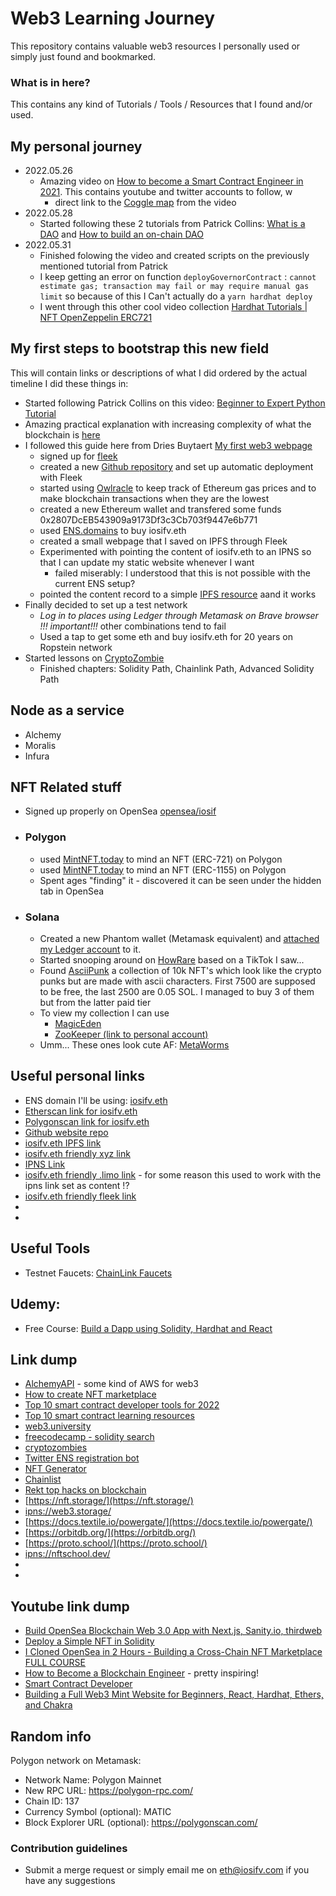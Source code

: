 # Web3 Learning Journey #

This repository contains valuable web3 resources I personally used or simply just found and bookmarked.

### What is in here? ###

This contains any kind of Tutorials / Tools / Resources that I found and/or used. 

## My personal journey ##

- 2022.05.26 
  - Amazing video on [How to become a Smart Contract Engineer in 2021](https://www.youtube.com/watch?v=WFjeWP148jM&ab_channel=SmartContractProgrammer). This contains youtube and twitter accounts to follow, w
    - direct link to the [Coggle map](https://coggle.it/diagram/YCzP1lR6dWF3jfas/t/ethereum-smart-contract-engineer-2021) from the video
- 2022.05.28
  - Started following these 2 tutorials from Patrick Collins: [What is a DAO](https://www.youtube.com/watch?v=X_QKZzd68ro) and [How to build an on-chain DAO](https://www.youtube.com/watch?v=AhJtmUqhAqg)
- 2022.05.31
  - Finished folowing the video and created scripts on the previously mentioned tutorial from Patrick
  - I keep getting an error on function ```deployGovernorContract``` : ```cannot estimate gas; transaction may fail or may require manual gas limit``` so because of this I Can't actually do a ```yarn hardhat deploy```
  - I went through this other cool video collection [Hardhat Tutorials | NFT OpenZeppelin ERC721](https://www.youtube.com/playlist?list=PLw-9a9yL-pt3sEhicr6gmuOQdcmWXhCx4)
  
## My first steps to bootstrap this new field ##

This will contain links or descriptions of what I did ordered by the actual timeline I did these things in:
- Started following Patrick Collins on this video: [Beginner to Expert Python Tutorial](https://www.youtube.com/watch?v=M576WGiDBdQ)
- Amazing practical explanation with increasing complexity of what the blockchain is [here](https://andersbrownworth.com/blockchain/hash)
- I followed this guide here from Dries Buytaert [My first web3 webpage](https://dri.es/my-first-web3-webpage)
  - signed up for [fleek](https://app.fleek.co/)
  - created a new [Github repository](https://github.com/iosifv/iosifv.eth) and set up automatic deployment with Fleek
  - started using [Owlracle](https://owlracle.info/eth) to keep track of Ethereum gas prices and to make blockchain transactions when they are the lowest
  - created a new Ethereum wallet and transfered some funds 0x2807DcEB543909a9173Df3c3Cb703f9447e6b771
  - used [ENS.domains](https://app.ens.domains/name/Iosifv.eth/details) to buy iosifv.eth
  - created a small webpage that I saved on IPFS through Fleek
  - Experimented with pointing the content of iosifv.eth to an IPNS so that I can update my static website whenever I want 
    - failed miserably: I understood that this is not possible with the current ENS setup?
  - pointed the content record to a simple [IPFS resource](ipfs://bafybeigdnxri7qeqpmkwxgh6o7fzwhk4nto3ztqwx33dmmowvzizlcw74a/) aand it works
- Finally decided to set up a test network 
  - *Log in to places using Ledger through Metamask on Brave browser !!! important!!!* other combinations tend to fail
  - Used a tap to get some eth and buy iosifv.eth for 20 years on Ropstein network
- Started lessons on [CryptoZombie](https://cryptozombies.io/en/)
  - Finished chapters: Solidity Path, Chainlink Path, Advanced Solidity Path

## Node as a service ##
  - Alchemy
  - Moralis
  - Infura


## NFT Related stuff ##
  - Signed up properly on OpenSea [opensea/iosif](https://opensea.io/iosifv)
  - ### Polygon ####
    - used [MintNFT.today](https://mintnft.today/) to mind an NFT (ERC-721) on Polygon
    - used [MintNFT.today](https://mintnft.today/) to mind an NFT (ERC-1155) on Polygon
    - Spent ages "finding" it - discovered it can be seen under the hidden tab in OpenSea
  - ### Solana ###
    - Created a new Phantom wallet (Metamask equivalent) and [attached my Ledger account](https://help.phantom.app/hc/en-us/articles/4406388670483-How-to-use-your-Ledger-Nano-hardware-wallet) to it.
    - Started snooping around on [HowRare](https://howrare.is/drops) based on a TikTok I saw...
    - Found [AsciiPunk](https://asciipunk.com/) a collection of 10k NFT's which look like the crypto punks but are made with ascii characters. First 7500 are supposed to be free, the last 2500 are 0.05 SOL. I managed to buy 3 of them but from the latter paid tier
    - To view my collection I can use
      - [MagicEden](https://www.magiceden.io/)
      - [ZooKeeper (link to personal account)](https://zookeeper.club/HLWyETriYHngExC3VtWJYCXj8Jq27YSYPr69TMhCxh4r)
    - Umm... These ones look cute AF: [MetaWorms](https://metawormnft.com/#home)
  
## Useful personal links ##
- ENS domain I'll be using: [iosifv.eth](http://iosifv.eth)
- [Etherscan link for iosifv.eth](https://etherscan.io/address/0x2807dceb543909a9173df3c3cb703f9447e6b771)
- [Polygonscan link for iosifv.eth](https://polygonscan.com/address/0x2807DcEB543909a9173Df3c3Cb703f9447e6b771)
- [Github website repo](https://github.com/iosifv/iosifv.eth)
- [iosifv.eth IPFS link](ipfs://bafybeigdnxri7qeqpmkwxgh6o7fzwhk4nto3ztqwx33dmmowvzizlcw74a)
- [iosifv.eth friendly xyz link](https://iosifv.eth.xyz/)
- [IPNS Link](ipns://k51qzi5uqu5dm5307szdfmpqlb7b7nsggqmgho2yff91rl5mpqbpziqtb8gsds)
- [iosifv.eth friendly .limo link](https://iosifv.eth.limo/) - for some reason this used to work with the ipns link set as content !?
- [iosifv.eth friendly fleek link](https://iosifv.on.fleek.co/)
- []()
- []()
  
## Useful Tools ##
- Testnet Faucets: [ChainLink Faucets](https://faucets.chain.link/)

## Udemy:  ##
- Free Course: [Build a Dapp using Solidity, Hardhat and React](https://www.udemy.com/course/blockchain-build-a-dapp-using-solidity-hardhat-and-react/)


## Link dump ##
- [AlchemyAPI](https://dashboard.alchemyapi.io/) - some kind of AWS for web3
- [How to create NFT marketplace](https://maticz.com/how-to-create-nft-marketplace)
- [Top 10 smart contract developer tools for 2022](https://betterprogramming.pub/top-10-smart-contract-developer-tools-you-need-for-2022-b763f5df689a)
- [Top 10 smart contract learning resources](https://dev.to/patrickalphac/top-10-smart-contract-solidity-developer-learning-resources-46db)
- [web3.university](https://www.web3.university/)
- [freecodecamp - solidity search](https://www.freecodecamp.org/news/search/?query=solidity)
- [cryptozombies](https://cryptozombies.io/)
- [Twitter ENS registration bot](https://twitter.com/dwebsitesbot)
- [NFT Generator](https://nft-generator.art/app)
- [Chainlist](https://chainlist.org/)
- [Rekt top hacks on blockchain](https://rekt.news/leaderboard/)
- [https://nft.storage/](https://nft.storage/)
- [ipns://web3.storage/](ipns://web3.storage/)
- [https://docs.textile.io/powergate/](https://docs.textile.io/powergate/)
- [https://orbitdb.org/](https://orbitdb.org/)
- [https://proto.school/](https://proto.school/)
- [ipns://nftschool.dev/](ipns://nftschool.dev/)
- []()
- []()



## Youtube link dump ##
- [Build OpenSea Blockchain Web 3.0 App with Next.js, Sanity.io, thirdweb](https://www.youtube.com/watch?v=x3eRXeMB-4k)
- [Deploy a Simple NFT in Solidity](https://www.youtube.com/watch?v=ZH_7nEIJDUY)
- [I Cloned OpenSea in 2 Hours - Building a Cross-Chain NFT Marketplace FULL COURSE](https://www.youtube.com/watch?v=WZWCzsB1xUE&ab_channel=MoralisWeb3)
- [How to Become a Blockchain Engineer](https://www.youtube.com/watch?v=e1N4aWIJMN0) - pretty inspiring!
- [Smart Contract Developer](https://www.youtube.com/channel/UCJWh7F3AFyQ_x01VKzr9eyA/videos)
- [Building a Full Web3 Mint Website for Beginners, React, Hardhat, Ethers, and Chakra](https://www.youtube.com/watch?v=ynFNLBP2TPs&ab_channel=EdRoh)


## Random info ##
Polygon network on Metamask:
- Network Name: Polygon Mainnet
- New RPC URL: https://polygon-rpc.com/
- Chain ID: 137
- Currency Symbol (optional): MATIC
- Block Explorer URL (optional): https://polygonscan.com/

### Contribution guidelines ###

* Submit a merge request or simply email me on eth@iosifv.com if you have any suggestions 
